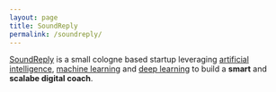 ```yaml
---
layout: page
title: SoundReply
permalink: /soundreply/
---
```

[SoundReply](http://www.soundreply.com/de/) is a small cologne based startup leveraging [artificial intelligence](https://en.wikipedia.org/wiki/Artificial_intelligence), [machine learning](https://en.wikipedia.org/wiki/Machine_learning) and [deep learning](https://en.wikipedia.org/wiki/Deep_learning) to build a **smart** and **scalabe digital coach**.
